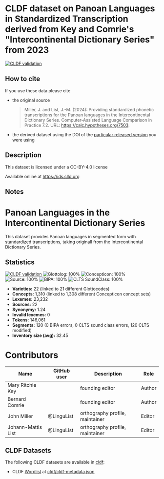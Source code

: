 # CLDF dataset on Panoan Languages in Standardized Transcription derived from Key and Comrie's "Intercontinental Dictionary Series" from 2023

[![CLDF validation](https://github.com/intercontinental-dictionary-series/keypano/workflows/CLDF-validation/badge.svg)](https://github.com/intercontinental-dictionary-series/keypano/actions?query=workflow%3ACLDF-validation)

## How to cite

If you use these data please cite
- the original source
  > Miller, J. and List, J.-M. (2024): Providing standardized phonetic transcriptions for the Panoan languages in the Intercontinental Dictionary Series. Computer-Assisted Language Comparison in Practice 7.2. URL: https://calc.hypotheses.org/7503.
- the derived dataset using the DOI of the [particular released version](../../releases/) you were using

## Description


This dataset is licensed under a CC-BY-4.0 license

Available online at https://ids.clld.org

## Notes

# Panoan Languages in the Intercontinental Dictionary Series

This dataset provides Panoan languages in segmented form with standardized transcriptions, taking originall from the Intercontinental Dictionary Series. 



## Statistics


[![CLDF validation](https://github.com/intercontinental-dictionary-series/keypano/workflows/CLDF-validation/badge.svg)](https://github.com/intercontinental-dictionary-series/keypano/actions?query=workflow%3ACLDF-validation)
![Glottolog: 100%](https://img.shields.io/badge/Glottolog-100%25-brightgreen.svg "Glottolog: 100%")
![Concepticon: 100%](https://img.shields.io/badge/Concepticon-100%25-brightgreen.svg "Concepticon: 100%")
![Source: 100%](https://img.shields.io/badge/Source-100%25-brightgreen.svg "Source: 100%")
![BIPA: 100%](https://img.shields.io/badge/BIPA-100%25-brightgreen.svg "BIPA: 100%")
![CLTS SoundClass: 100%](https://img.shields.io/badge/CLTS%20SoundClass-100%25-brightgreen.svg "CLTS SoundClass: 100%")

- **Varieties:** 22 (linked to 21 different Glottocodes)
- **Concepts:** 1,310 (linked to 1,308 different Concepticon concept sets)
- **Lexemes:** 23,232
- **Sources:** 22
- **Synonymy:** 1.24
- **Invalid lexemes:** 0
- **Tokens:** 146,061
- **Segments:** 120 (0 BIPA errors, 0 CLTS sound class errors, 120 CLTS modified)
- **Inventory size (avg):** 32.45

# Contributors

Name | GitHub user | Description | Role |
--- | --- | --- | --- |
Mary Ritchie Key | | founding editor | Author 
Bernard Comrie | | founding editor | Author
John Miller | @LinguList | orthography profile, maintainer | Editor
Johann-Mattis List | @LinguList| orthography profile, maintainer | Editor





## CLDF Datasets

The following CLDF datasets are available in [cldf](cldf):

- CLDF [Wordlist](https://github.com/cldf/cldf/tree/master/modules/Wordlist) at [cldf/cldf-metadata.json](cldf/cldf-metadata.json)